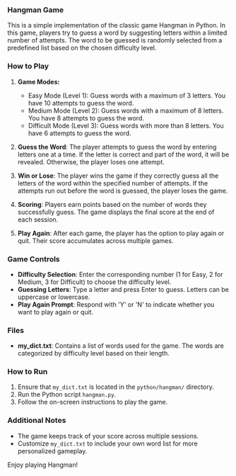 ### Hangman Game

This is a simple implementation of the classic game Hangman in Python. In this game, players try to guess a word by suggesting letters within a limited number of attempts. The word to be guessed is randomly selected from a predefined list based on the chosen difficulty level.

### How to Play

1. **Game Modes:**

    - Easy Mode (Level 1): Guess words with a maximum of 3 letters. You have 10 attempts to guess the word.
    - Medium Mode (Level 2): Guess words with a maximum of 8 letters. You have 8 attempts to guess the word.
    - Difficult Mode (Level 3): Guess words with more than 8 letters. You have 6 attempts to guess the word.

2. **Guess the Word**: The player attempts to guess the word by entering letters one at a time. If the letter is correct and part of the word, it will be revealed. Otherwise, the player loses one attempt.

3. **Win or Lose**: The player wins the game if they correctly guess all the letters of the word within the specified number of attempts. If the attempts run out before the word is guessed, the player loses the game.

4. **Scoring**: Players earn points based on the number of words they successfully guess. The game displays the final score at the end of each session.

5. **Play Again**: After each game, the player has the option to play again or quit. Their score accumulates across multiple games.

### Game Controls

- **Difficulty Selection**: Enter the corresponding number (1 for Easy, 2 for Medium, 3 for Difficult) to choose the difficulty level.
- **Guessing Letters**: Type a letter and press Enter to guess. Letters can be uppercase or lowercase.
- **Play Again Prompt**: Respond with 'Y' or 'N' to indicate whether you want to play again or quit.

### Files

- **my_dict.txt**: Contains a list of words used for the game. The words are categorized by difficulty level based on their length.

### How to Run

1. Ensure that `my_dict.txt` is located in the `python/hangman/` directory.
2. Run the Python script `hangman.py`.
3. Follow the on-screen instructions to play the game.

### Additional Notes
- The game keeps track of your score across multiple sessions.
- Customize `my_dict.txt` to include your own word list for more personalized gameplay.

Enjoy playing Hangman!
